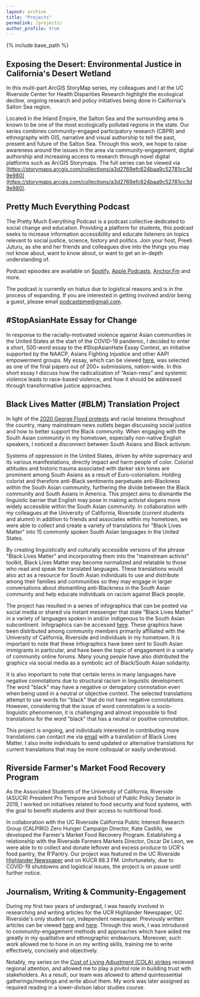 ```yaml
---
layout: archive
title: "Projects"
permalink: /projects/
author_profile: true
---
```


{% include base_path %}

## Exposing the Desert: Environmental Justice in California's Desert Wetland 

In this multi-part ArcGIS StoryMap series, my colleagues and I at the UC Riverside Center for Health Disparities Research highlight the ecological decline, ongoing research and policy initiatives being done in California's Salton Sea region. 

Located in the Inland Empire, the Salton Sea and the surrounding area is known to be one of the most ecologically polluted regions in the state. Our series combines community-engaged participatory research (CBPR) and ethnography with GIS, narrative and visual authorship to tell the past, present and future of the Salton Sea. Through this work, we hope to raise awareness around the issues in the area via community-engagement, digital authorship and increasing access to research through novel digital platforms such as ArcGIS Storymaps. The full series can be viewed via [https://storymaps.arcgis.com/collections/a3d2769efc624baa9c52781cc3d9e980](https://storymaps.arcgis.com/collections/a3d2769efc624baa9c52781cc3d9e980). 

## Pretty Much Everything Podcast

The Pretty Much Everything Podcast is a podcast collective dedicated to social change and education. Providing a platform for students, this podcast seeks to increase information accessibility and educate listeners on topics relevant to social justice, science, history and politics. Join your host, Preeti Juturu, as she and her friends and colleagues dive into the things you may not know about, want to know about, or want to get an in-depth understanding of.

Podcast episodes are available on [Spotify](https://open.spotify.com/show/5ENo5DLyfuemKlNeHPQsrg), [Apple Podcasts](https://podcasts.apple.com/us/podcast/pretty-much-everything/id1527203735), [Anchor.Fm](https://anchor.fm/podcastpme) and more. 

The podcast is currently on hiatus due to logistical reasons and is in the process of expanding. If you are interested in getting involved and/or being a guest, please email [podcastpme@gmail.com](mailto:podcastpme@gmail.com). 

## #StopAsianHate Essay for Change
In response to the racially-motivated violence against Asian communities in the United States at the start of the COVID-19 pandemic, I decided to enter a short, 500-word essay to the #StopAsianHate Essay Contest, an initiative supported by the NAACP, Asians Fighting Injustice and other AAPI empowerment groups. My essay, which can be viewed [here](https://aapistories.org/vote/ug-2-2 ), was selected as one of the final papers out of 200+ submissions, nation-wide. In this short essay I discuss how the radicalization of “Asian-ness” and systemic violence leads to
race-based violence, and how it should be addressed through transformative justice approaches.


## Black Lives Matter (#BLM) Translation Project

In light of the [2020 George Floyd protests](https://www.nytimes.com/article/george-floyd-protests-timeline.html) and racial tensions throughout the country, many mainstream news outlets began discussing social justice and how to better support the Black community. When engaging with the South Asian community in my hometown, especially non-native English speakers, I noticed a disconnect between South Asians and Black activism. 

Systems of oppression in the United States, driven by white supremacy and its various manifestations, directly impact and harm people of color. Colorist attitudes and historic trauma associated with darker skin tones are prominent among South Asians as a result of Euro-colonialism. Holding colorist and therefore anti-Black sentiments perpetuate anti-Blackness within the South Asian community, furthering the divide between the Black community and South Asians in America. This project aims to dismantle the linguistic barrier that English may pose in making activist slogans more widely accessible within the South Asian community. In collaboration with my colleagues at the University of California, Riverside (current students and alumni) in addition to friends and associates within my hometown, we were able to collect and create a variety of translations for "Black Lives Matter" into 15 commonly spoken South Asian languages in the United States. 

By creating linguistically and culturally accessible versions of the phrase "Black Lives Matter" and incorporating them into the "mainstream activist" toolkit, Black Lives Matter may become normalized and relatable to those who read and speak the translated languages. These translations would also act as a resource for South Asian individuals to use and distribute among their families and communities so they may engage in larger conversations about dismantling anti-Blackness in the South Asian community and help educate individuals on racism against Black people. 

The project has resulted in a series of infographics that can be posted via social media or shared via instant messenger that state "Black Lives Matter" in a variety of languages spoken in and/or indigenous to the South Asian subcontinent. Infographics can be accessed [here](https://tinyurl.com/sa-blm-translation). These graphics have been distributed among community members primarily affiliated with the University of California, Riverside and individuals in my hometown. It is important to note that these infographics have been sent to South Asian immigrants in particular, and have been the topic of engagement in a variety of community online forums. Many young people have also distributed the graphics via social media as a symbolic act of Black/South Asian solidarity.

It is also important to note that certain terms in many languages have negative connotations due to structural racism in linguistic development. The word "black" may have a negative or derogatory connotation even when being used in a neutral or objective context. The selected translations attempt to use words for "black" that do not have negative connotations. However, considering that the issue of word connotation is a socio-linguistic phenomenon, it is challenging and almost impossible to find translations for the word "black" that has a neutral or positive connotation. 

This project is ongoing, and individuals interested in contributing more translations can contact me via [email](mailto:pjutu001@ucr.edu) with a translation of Black Lives Matter. I also invite individuals to send updated or alternative translations for current translations that may be more colloquial or easily understood. 

## Riverside Farmer's Market Food Recovery Program
As the Associated Students of the University of California, Riverside (ASUCR) President Pro Tempore and School of Public Policy Senator in 2019, I worked on initiatives related to food security and food systems, with the goal to benefit students and their access to nutritional food. 

In collaboration with the UC Riverside California Public Interest Research Group (CALPIRG) Zero Hunger Campaign Director, Kate Castillo, we developed the Farmer's Market Food Recovery Program. Establishing a relationship with the Riverside Farmers Markets Director, Oscar De Leon, we were able to to collect and donate leftover and excess produce to UCR's food pantry, the R'Pantry. Our project was featured in the UC Riverside [Highlander Newspaper](https://www.highlandernews.org/36834/student-leaders-collaborate-with-riverside-farmers-market-to-donate-fresh-produce-to-the-rpantry/) and on KUCR 88.3 FM. Unfortunately, due to COVID-19 shutdowns and logistical issues, the project is on pause until further notice. 

## Journalism, Writing & Community-Engagement

During my first two years of undergrad, I was heavily involved in researching and writing articles for the UCR Highlander Newspaper, UC Riverside's only student run, independent newspaper. Previously written articles can be viewed [here](https://www.highlandernews.org/author/preetijuturu/) and [here](https://www.highlandernews.org/author/preeti-juturu/). Through this work, I was introduced to community-engagement methods and approaches which have aided me greatly in my qualitative and ethnographic endeavours. Moreover, such work allowed me to hone in on my writing skills, training me to write effectively, concisely and objectively. 

Notably, my series on the [Cost of Living Adjustment (COLA) strikes](https://www.highlandernews.org/37781/ucr-students-rally-in-support-of-uc-santa-cruz-cost-of-living-adjustment-strikes/) recieved regional attention, and allowed me to play a pivitol role in building trust with stakeholders. As a result, our team was allowed to attend quintessential gatherings/meetings and write about them. My work was later assigned as required reading in a lower-divison labor studies course. 


